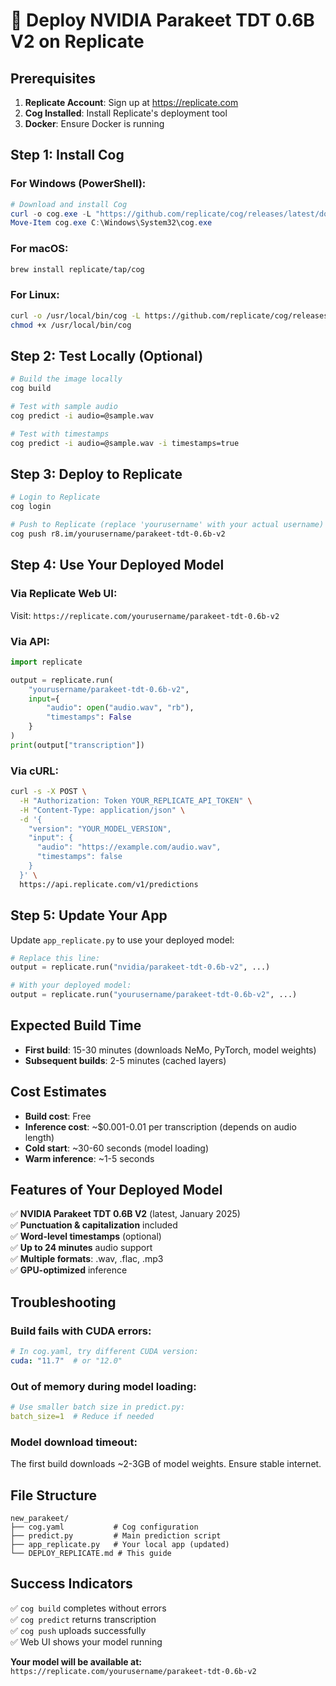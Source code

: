 # 🚀 Deploy NVIDIA Parakeet TDT 0.6B V2 on Replicate

## Prerequisites

1. **Replicate Account**: Sign up at https://replicate.com
2. **Cog Installed**: Install Replicate's deployment tool
3. **Docker**: Ensure Docker is running

## Step 1: Install Cog

### For Windows (PowerShell):
```powershell
# Download and install Cog
curl -o cog.exe -L "https://github.com/replicate/cog/releases/latest/download/cog_Windows_x86_64.exe"
Move-Item cog.exe C:\Windows\System32\cog.exe
```

### For macOS:
```bash
brew install replicate/tap/cog
```

### For Linux:
```bash
curl -o /usr/local/bin/cog -L https://github.com/replicate/cog/releases/latest/download/cog_`uname -s`_`uname -m`
chmod +x /usr/local/bin/cog
```

## Step 2: Test Locally (Optional)

```bash
# Build the image locally
cog build

# Test with sample audio
cog predict -i audio=@sample.wav

# Test with timestamps
cog predict -i audio=@sample.wav -i timestamps=true
```

## Step 3: Deploy to Replicate

```bash
# Login to Replicate
cog login

# Push to Replicate (replace 'yourusername' with your actual username)
cog push r8.im/yourusername/parakeet-tdt-0.6b-v2
```

## Step 4: Use Your Deployed Model

### Via Replicate Web UI:
Visit: `https://replicate.com/yourusername/parakeet-tdt-0.6b-v2`

### Via API:
```python
import replicate

output = replicate.run(
    "yourusername/parakeet-tdt-0.6b-v2",
    input={
        "audio": open("audio.wav", "rb"),
        "timestamps": False
    }
)
print(output["transcription"])
```

### Via cURL:
```bash
curl -s -X POST \
  -H "Authorization: Token YOUR_REPLICATE_API_TOKEN" \
  -H "Content-Type: application/json" \
  -d '{
    "version": "YOUR_MODEL_VERSION",
    "input": {
      "audio": "https://example.com/audio.wav",
      "timestamps": false
    }
  }' \
  https://api.replicate.com/v1/predictions
```

## Step 5: Update Your App

Update `app_replicate.py` to use your deployed model:

```python
# Replace this line:
output = replicate.run("nvidia/parakeet-tdt-0.6b-v2", ...)

# With your deployed model:
output = replicate.run("yourusername/parakeet-tdt-0.6b-v2", ...)
```

## Expected Build Time

- **First build**: 15-30 minutes (downloads NeMo, PyTorch, model weights)
- **Subsequent builds**: 2-5 minutes (cached layers)

## Cost Estimates

- **Build cost**: Free
- **Inference cost**: ~$0.001-0.01 per transcription (depends on audio length)
- **Cold start**: ~30-60 seconds (model loading)
- **Warm inference**: ~1-5 seconds

## Features of Your Deployed Model

✅ **NVIDIA Parakeet TDT 0.6B V2** (latest, January 2025)  
✅ **Punctuation & capitalization** included  
✅ **Word-level timestamps** (optional)  
✅ **Up to 24 minutes** audio support  
✅ **Multiple formats**: .wav, .flac, .mp3  
✅ **GPU-optimized** inference  

## Troubleshooting

### Build fails with CUDA errors:
```yaml
# In cog.yaml, try different CUDA version:
cuda: "11.7"  # or "12.0"
```

### Out of memory during model loading:
```yaml
# Use smaller batch size in predict.py:
batch_size=1  # Reduce if needed
```

### Model download timeout:
The first build downloads ~2-3GB of model weights. Ensure stable internet.

## File Structure

```
new_parakeet/
├── cog.yaml           # Cog configuration
├── predict.py         # Main prediction script  
├── app_replicate.py   # Your local app (updated)
└── DEPLOY_REPLICATE.md # This guide
```

## Success Indicators

✅ `cog build` completes without errors  
✅ `cog predict` returns transcription  
✅ `cog push` uploads successfully  
✅ Web UI shows your model running  

**Your model will be available at:**  
`https://replicate.com/yourusername/parakeet-tdt-0.6b-v2` 